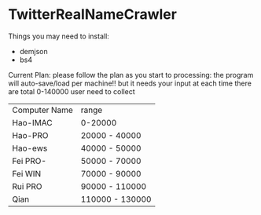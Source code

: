 TwitterRealNameCrawler
======================

Things you may need to install:

* demjson
* bs4

Current Plan:
  please follow the plan as you start to processing:
  the program will auto-save/load per machine!! but it needs your input at each time
  there are total 0-140000 user need to collect
  
  
  <table>
    <tr>
        <td>Computer Name</td><td>range</td>
    </tr>
    <tr>  <td>Hao-IMAC </td>  			<td> 0-20000 </td>			</tr>
    <tr>  <td>Hao-PRO </td>				<td>  20000 - 40000</td>			</tr>
    <tr>  <td>Hao-ews </td>				<td>  40000 - 50000</td>			</tr>
    <tr>  <td>Fei PRO-</td>				<td> 50000 - 70000</td>			</tr>
    <tr>  <td>Fei WIN</td>				<td> 70000 - 90000</td>			</tr>
    <tr>  <td>Rui PRO</td>				<td> 90000 - 110000 </td>			</tr>
    <tr>  <td>Qian </td>				<td> 110000 - 130000  </td>			</tr>

  </table>
